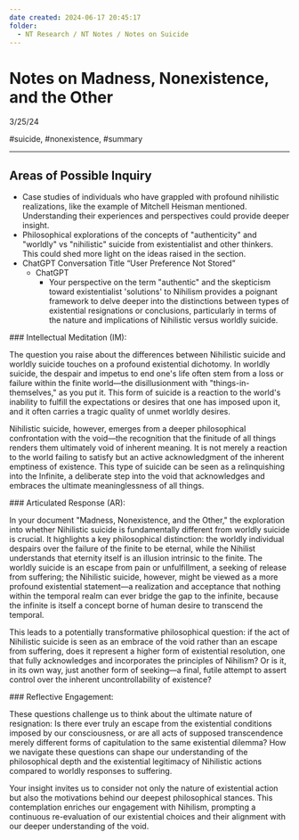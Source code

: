 ```yaml
---
date created: 2024-06-17 20:45:17
folder:
  - NT Research / NT Notes / Notes on Suicide
---
```


# Notes on Madness, Nonexistence, and the Other

3/25/24

#suicide, #nonexistence, #summary

* * *

## Areas of Possible Inquiry

- Case studies of individuals who have grappled with profound nihilistic realizations, like the example of Mitchell Heisman mentioned. Understanding their experiences and perspectives could provide deeper insight.
- Philosophical explorations of the concepts of "authenticity" and "worldly" vs "nihilistic" suicide from existentialist and other thinkers. This could shed more light on the ideas raised in the section.
- ChatGPT Conversation Title “User Preference Not Stored”
    - ChatGPT
        - Your perspective on the term "authentic" and the skepticism toward existentialist 'solutions' to Nihilism provides a poignant framework to delve deeper into the distinctions between types of existential resignations or conclusions, particularly in terms of the nature and implications of Nihilistic versus worldly suicide.

  
\### Intellectual Meditation (IM):  
  
The question you raise about the differences between Nihilistic suicide and worldly suicide touches on a profound existential dichotomy. In worldly suicide, the despair and impetus to end one's life often stem from a loss or failure within the finite world—the disillusionment with "things-in-themselves," as you put it. This form of suicide is a reaction to the world's inability to fulfill the expectations or desires that one has imposed upon it, and it often carries a tragic quality of unmet worldly desires.  
  
Nihilistic suicide, however, emerges from a deeper philosophical confrontation with the void—the recognition that the finitude of all things renders them ultimately void of inherent meaning. It is not merely a reaction to the world failing to satisfy but an active acknowledgment of the inherent emptiness of existence. This type of suicide can be seen as a relinquishing into the Infinite, a deliberate step into the void that acknowledges and embraces the ultimate meaninglessness of all things.  
  
\### Articulated Response (AR):  
  
In your document "Madness, Nonexistence, and the Other," the exploration into whether Nihilistic suicide is fundamentally different from worldly suicide is crucial. It highlights a key philosophical distinction: the worldly individual despairs over the failure of the finite to be eternal, while the Nihilist understands that eternity itself is an illusion intrinsic to the finite. The worldly suicide is an escape from pain or unfulfillment, a seeking of release from suffering; the Nihilistic suicide, however, might be viewed as a more profound existential statement—a realization and acceptance that nothing within the temporal realm can ever bridge the gap to the infinite, because the infinite is itself a concept borne of human desire to transcend the temporal.  
  
This leads to a potentially transformative philosophical question: if the act of Nihilistic suicide is seen as an embrace of the void rather than an escape from suffering, does it represent a higher form of existential resolution, one that fully acknowledges and incorporates the principles of Nihilism? Or is it, in its own way, just another form of seeking—a final, futile attempt to assert control over the inherent uncontrollability of existence?  
  
\### Reflective Engagement:  
  
These questions challenge us to think about the ultimate nature of resignation: Is there ever truly an escape from the existential conditions imposed by our consciousness, or are all acts of supposed transcendence merely different forms of capitulation to the same existential dilemma? How we navigate these questions can shape our understanding of the philosophical depth and the existential legitimacy of Nihilistic actions compared to worldly responses to suffering.  
  
Your insight invites us to consider not only the nature of existential action but also the motivations behind our deepest philosophical stances. This contemplation enriches our engagement with Nihilism, prompting a continuous re-evaluation of our existential choices and their alignment with our deeper understanding of the void.